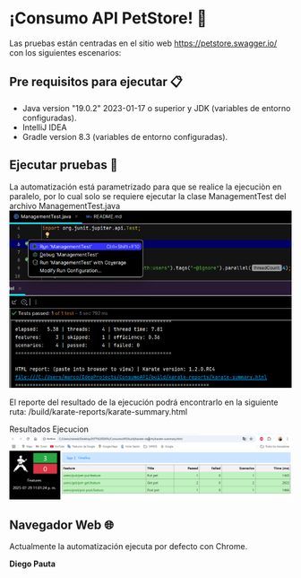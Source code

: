 # ¡Consumo API PetStore! 🚀

Las pruebas están centradas en el sitio web https://petstore.swagger.io/ con los siguientes escenarios:

## Pre requisitos para ejecutar 📋
- Java version "19.0.2" 2023-01-17 o superior y JDK (variables de entorno configuradas).
- IntelliJ IDEA
- Gradle version 8.3 (variables de entorno configuradas).

## Ejecutar pruebas 🔨

La automatización está parametrizado para que se realice la ejecuciòn en paralelo, 
por lo cual solo se requiere ejecutar la clase ManagementTest del archivo ManagementTest.java
![img_1.png](img_1.png)


El reporte del resultado de la ejecución podrá encontrarlo en la siguiente ruta:
/build/karate-reports/karate-summary.html

Resultados Ejecucion
![Resul_kt.png](Resul_kt.png)


## Navegador Web 🌐
Actualmente la automatización ejecuta por defecto con Chrome.


**Diego Pauta**
